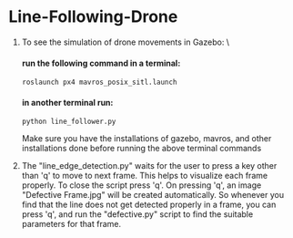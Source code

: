 # Line-Following-Drone

1.  To see the simulation of drone movements in Gazebo: \
       #### run the following command in a terminal: 
        roslaunch px4 mavros_posix_sitl.launch
       #### in another terminal run: 
        python line_follower.py 
                
    Make sure you have the installations of gazebo, mavros, and other installations done before running the above terminal commands 
    
    
2. The "line_edge_detection.py" waits for the user to press a key other than 'q' to move to next frame. This helps to visualize each frame properly. To close the script press 'q'. On pressing 'q', an image "Defective Frame.jpg" will be created automatically. So whenever you find that the line does not get detected properly in a frame, you can press 'q', and run the "defective.py" script to find the suitable parameters for that frame. 

